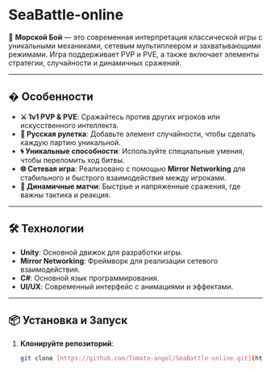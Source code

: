 # SeaBattle-online
 
🌊 **Морской Бой** — это современная интерпретация классической игры с уникальными механиками, сетевым мультиплеером и захватывающими режимами. Игра поддерживает PVP и PVE, а также включает элементы стратегии, случайности и динамичных сражений.

---

## � Особенности

- **⚔️ 1v1 PVP & PVE**: Сражайтесь против других игроков или искусственного интеллекта.
- **🎲 Русская рулетка**: Добавьте элемент случайности, чтобы сделать каждую партию уникальной.
- **🌀 Уникальные способности**: Используйте специальные умения, чтобы переломить ход битвы.
- **🌐 Сетевая игра**: Реализовано с помощью **Mirror Networking** для стабильного и быстрого взаимодействия между игроками.
- **🎯 Динамичные матчи**: Быстрые и напряженные сражения, где важны тактика и реакция.

---

## 🛠 Технологии

- **Unity**: Основной движок для разработки игры.
- **Mirror Networking**: Фреймворк для реализации сетевого взаимодействия.
- **C#**: Основной язык программирования.
- **UI/UX**: Современный интерфейс с анимациями и эффектами.

---

## 📦 Установка и Запуск

1. **Клонируйте репозиторий**:
   ```bash
   git clone [https://github.com/Tomato-angel/SeaBattle-online.git](https://github.com/Tomato-angel/SeaBattle-online.git)
